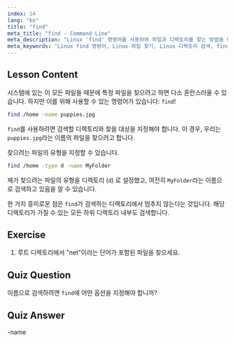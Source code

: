 ```yaml
---
index: 14
lang: "ko"
title: "find"
meta_title: "find - Command Line"
meta_description: "Linux 'find' 명령어를 사용하여 파일과 디렉토리를 찾는 방법을 배우세요. 기본적인 검색 옵션을 알아보고 Linux 파일 관리 기술을 향상시키세요."
meta_keywords: "Linux find 명령어, Linux 파일 찾기, Linux 디렉토리 검색, find 명령어 튜토리얼, Linux 파일 관리, 초보자 Linux, Linux 가이드"
---
```


## Lesson Content

시스템에 있는 이 모든 파일들 때문에 특정 파일을 찾으려고 하면 다소 혼란스러울 수 있습니다. 하지만 이를 위해 사용할 수 있는 명령어가 있습니다: `find`!

```bash
find /home -name puppies.jpg
```

`find`를 사용하려면 검색할 디렉토리와 찾을 대상을 지정해야 합니다. 이 경우, 우리는 `puppies.jpg`라는 이름의 파일을 찾으려고 합니다.

찾으려는 파일의 유형을 지정할 수 있습니다.

```bash
find /home -type d -name MyFolder
```

제가 찾으려는 파일의 유형을 디렉토리 (`d`) 로 설정했고, 여전히 `MyFolder`라는 이름으로 검색하고 있음을 알 수 있습니다.

한 가지 흥미로운 점은 `find`가 검색하는 디렉토리에서 멈추지 않는다는 것입니다. 해당 디렉토리가 가질 수 있는 모든 하위 디렉토리 내부도 검색합니다.

## Exercise

1. 루트 디렉토리에서 "net"이라는 단어가 포함된 파일을 찾으세요.

## Quiz Question

이름으로 검색하려면 `find`에 어떤 옵션을 지정해야 합니까?

## Quiz Answer

-name
